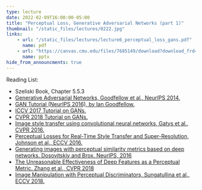 ```yaml
---
type: lecture
date: 2022-02-09T16:00:00-05:00
title: "Perceptual Loss, Generative Adversarial Networks (part 1)"
thumbnail: "/static_files/lectures/0222.jpg"
links:
    - url: "/static_files/lectures/lecture6_perceptual_loss_gans.pdf"
      name: pdf
    - url: "https://canvas.cmu.edu/files/7685149/download?download_frd=1"
      name: pptx
hide_from_announcments: true
---
```

Reading List:
- Szeliski Book, Chapter 5.5.3
- [Generative Adversarial Networks, Goodfellow et al., NeurIPS 2014.](https://arxiv.org/abs/1406.2661)
- [GAN Tutorial (NeurIPS 2016), by Ian Goodfellow.](https://arxiv.org/abs/1701.00160)
- [ICCV 2017 Tutorial on GANs.](https://sites.google.com/view/iccv-2017-gans/)
- [CVPR 2018 Tutorial on GANs.](https://sites.google.com/view/cvpr2018tutorialongans/)
- [Image style transfer using convolutional neural networks, Gatys et al., CVPR 2016.](https://rn-unison.github.io/articulos/style_transfer.pdf)
- [Perceptual Losses for Real-Time Style Transfer and Super-Resolution, Johnson et al., ECCV 2016.](https://arxiv.org/abs/1603.08155)
- [Generating images with perceptual similarity metrics based on deep networks. Dosovitskiy and Brox. NeurIPS, 2016](https://arxiv.org/abs/1602.02644)
- [The Unreasonable Effectiveness of Deep Features as a Perceptual Metric. Zhang et al., CVPR 2018](https://arxiv.org/abs/1801.03924)
- [Image Manipulation with Perceptual Discriminators, Sungatullina et al., ECCV 2018.](https://arxiv.org/abs/1809.01396)